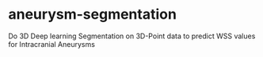 # aneurysm-segmentation


Do 3D Deep learning Segmentation on 3D-Point data to predict WSS values for Intracranial Aneurysms

